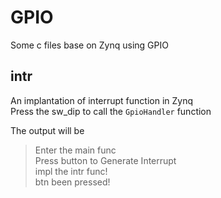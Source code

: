 # GPIO
Some c files base on Zynq using GPIO

## intr
An implantation of interrupt function in Zynq <br/>
Press the sw_dip to call the <code>GpioHandler</code> function<br/>

The output will be

>Enter the main func<br/>
> Press button to Generate Interrupt<br/>
>impl the intr func!<br/>
>btn been pressed!<br/>
